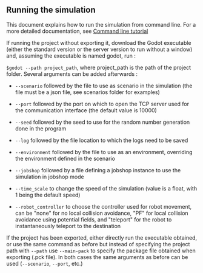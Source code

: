## Running the simulation

This document explains how to run the simulation from command line. For a more detailed documentation, see [Command line tutorial](https://docs.godotengine.org/en/stable/getting_started/editor/command_line_tutorial.html)

If running the project without exporting it, download the Godot executable (either the standard version or the server version to run without a window) and, assuming the executable is named godot, run :

`$godot --path project_path`, where project_path is the path of the project folder. Several arguments can be added afterwards :

- `--scenario` followed by the file to use as scenario in the simulation (the file must be a json file, see scenarios folder for examples)

- `--port` followed by the port on which to open the TCP server used for the communication interface (the default value is 10000)
 
- `--seed` followed by the seed to use for the random number generation done in the program

- `--log` followed by the file location to which the logs need to be saved

- `--environment` followed by the file to use as an environment, overriding the environment defined in the scenario

- `--jobshop` followed by a file defining a jobshop instance to use the simulation in jobshop mode

- `--time_scale` to change the speed of the simulation (value is a float, with 1 being the default speed)

- `--robot_controller` to choose the controller used for robot movement, can be "none" for no local collision avoidance, "PF" for local collision avoidance using potential fields, and "teleport" for the robot to instantaneously teleport to the destination
  
If the project has been exported, either directly run the executable obtained, or use the same command as before but instead of specifying the project path with `--path` use `--main-pack` to specify the package file obtained when exporting (.pck file). In both cases the same arguments as before can be used (`--scenario`, `--port`, etc.)
